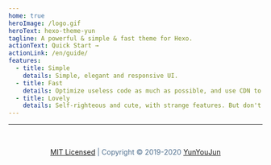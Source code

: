 ```yaml
---
home: true
heroImage: /logo.gif
heroText: hexo-theme-yun
tagline: A powerful & simple & fast theme for Hexo.
actionText: Quick Start →
actionLink: /en/guide/
features:
  - title: Simple
    details: Simple, elegant and responsive UI.
  - title: Fast
    details: Optimize useless code as much as possible, and use CDN to increase access speed.
  - title: Lovely
    details: Self-righteous and cute, with strange features. But don't worry about increasing the final size of your blog.
---
```


<hr/>
<footer style="text-align:center;padding:2rem;color:#4e6e8e">
<a href="https://github.com/YunYouJun/hexo-theme-yun" target="_blank">MIT Licensed</a> | Copyright © 2019-2020 <a href="https://www.yunyoujun.cn" target="_blank">YunYouJun</a>
</footer>
